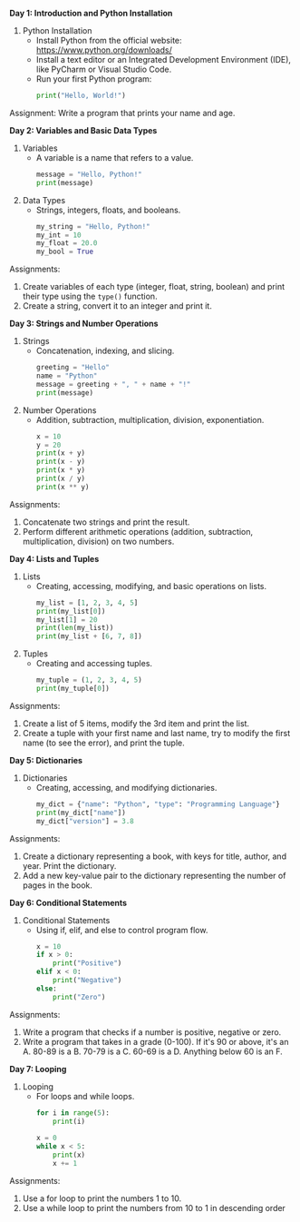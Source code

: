**Day 1: Introduction and Python Installation**

1. Python Installation
   - Install Python from the official website: https://www.python.org/downloads/
   - Install a text editor or an Integrated Development Environment (IDE), like PyCharm or Visual Studio Code.
   - Run your first Python program:
     ```python
     print("Hello, World!")
     ```

Assignment: Write a program that prints your name and age.

**Day 2: Variables and Basic Data Types**

1. Variables
   - A variable is a name that refers to a value.
     ```python
     message = "Hello, Python!"
     print(message)
     ```
2. Data Types
   - Strings, integers, floats, and booleans.
     ```python
     my_string = "Hello, Python!"
     my_int = 10
     my_float = 20.0
     my_bool = True
     ```

Assignments:
1. Create variables of each type (integer, float, string, boolean) and print their type using the `type()` function.
2. Create a string, convert it to an integer and print it.

**Day 3: Strings and Number Operations**

1. Strings
   - Concatenation, indexing, and slicing.
     ```python
     greeting = "Hello"
     name = "Python"
     message = greeting + ", " + name + "!"
     print(message)
     ```
2. Number Operations
   - Addition, subtraction, multiplication, division, exponentiation.
     ```python
     x = 10
     y = 20
     print(x + y)
     print(x - y)
     print(x * y)
     print(x / y)
     print(x ** y)
     ```
Assignments:
1. Concatenate two strings and print the result.
2. Perform different arithmetic operations (addition, subtraction, multiplication, division) on two numbers.

**Day 4: Lists and Tuples**

1. Lists
   - Creating, accessing, modifying, and basic operations on lists.
     ```python
     my_list = [1, 2, 3, 4, 5]
     print(my_list[0])
     my_list[1] = 20
     print(len(my_list))
     print(my_list + [6, 7, 8])
     ```
2. Tuples
   - Creating and accessing tuples.
     ```python
     my_tuple = (1, 2, 3, 4, 5)
     print(my_tuple[0])
     ```

Assignments:
1. Create a list of 5 items, modify the 3rd item and print the list.
2. Create a tuple with your first name and last name, try to modify the first name (to see the error), and print the tuple.

**Day 5: Dictionaries**

1. Dictionaries
   - Creating, accessing, and modifying dictionaries.
     ```python
     my_dict = {"name": "Python", "type": "Programming Language"}
     print(my_dict["name"])
     my_dict["version"] = 3.8
     ```
Assignments:
1. Create a dictionary representing a book, with keys for title, author, and year. Print the dictionary.
2. Add a new key-value pair to the dictionary representing the number of pages in the book.

**Day 6: Conditional Statements**

1. Conditional Statements
   - Using if, elif, and else to control program flow.
     ```python
     x = 10
     if x > 0:
         print("Positive")
     elif x < 0:
         print("Negative")
     else:
         print("Zero")
     ```
Assignments:
1. Write a program that checks if a number is positive, negative or zero.
2. Write a program that takes in a grade (0-100). If it's 90 or above, it's an A. 80-89 is a B. 70-79 is a C. 60-69 is a D. Anything below 60 is an F.


**Day 7: Looping**

1. Looping
   - For loops and while loops.
     ```python
     for i in range(5):
         print(i)
         
     x = 0
     while x < 5:
         print(x)
         x += 1
     ```
Assignments:
1. Use a for loop to print the numbers 1 to 10.
2. Use a while loop to print the numbers from 10 to 1 in descending order
  